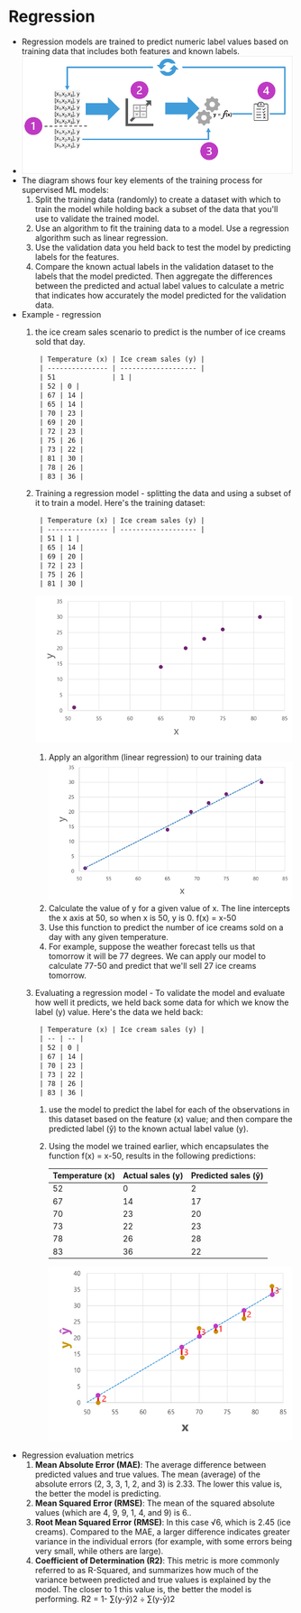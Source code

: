 # Regression

* Regression models are trained to predict numeric label values based on training data that includes both features and known labels. 
* ![Alt text](image-2.png)
* The diagram shows four key elements of the training process for supervised ML models:
    1. Split the training data (randomly) to create a dataset with which to train the model while holding back a subset of the data that you'll use to validate the trained model.
    1. Use an algorithm to fit the training data to a model. Use a regression algorithm such as linear regression.
    1. Use the validation data you held back to test the model by predicting labels for the features.
    1. Compare the known actual labels in the validation dataset to the labels that the model predicted. Then aggregate the differences between the predicted and actual label values to calculate a metric that indicates how accurately the model predicted for the validation data.
* Example - regression
    1. the ice cream sales scenario to predict is the number of ice creams sold that day. 

            | Temperature (x) | Ice cream sales (y) |
            | --------------- | ------------------- |
            | 51              | 1 |
            | 52 | 0 |
            | 67 | 14 |
            | 65 | 14 |
            | 70 | 23 |
            | 69 | 20 |
            | 72 | 23 |
            | 75 | 26 |
            | 73 | 22 |
            | 81 | 30 |
            | 78 | 26 |
            | 83 | 36 |
    1. Training a regression model - splitting the data and using a subset of it to train a model. Here's the training dataset:

            | Temperature (x) | Ice cream sales (y) |
            | --------------- | ------------------- |
            | 51 | 1 |
            | 65 | 14 |
            | 69 | 20 |
            | 72 | 23 |
            | 75 | 26 |
            | 81 | 30 |
        ![Alt text](image-3.png)
        1. Apply an algorithm (linear regression) to our training data
            ![Alt text](image-4.png)
        1. Calculate the value of y for a given value of x. The line intercepts the x axis at 50, so when x is 50, y is 0. f(x) = x-50
        1. Use this function to predict the number of ice creams sold on a day with any given temperature. 
        1. For example, suppose the weather forecast tells us that tomorrow it will be 77 degrees. We can apply our model to calculate 77-50 and predict that we'll sell 27 ice creams tomorrow.
    1. Evaluating a regression model - To validate the model and evaluate how well it predicts, we held back some data for which we know the label (y) value. Here's the data we held back:

            | Temperature (x) | Ice cream sales (y) |
            | -- | -- |
            | 52 | 0 |
            | 67 | 14 |
            | 70 | 23 |
            | 73 | 22 |
            | 78 | 26 |
            | 83 | 36 |
        1. use the model to predict the label for each of the observations in this dataset based on the feature (x) value; and then compare the predicted label (ŷ) to the known actual label value (y).
        1. Using the model we trained earlier, which encapsulates the function f(x) = x-50, results in the following predictions:
           
            | Temperature (x) | Actual sales (y) | Predicted sales (ŷ) |
            | - | - | - |
            | 52 | 0 | 2 |
            | 67 | 14 | 17 |
            | 70 | 23 | 20 |
            | 73 | 22 | 23 |
            | 78 | 26 | 28 |
            | 83 | 36 | 22 |
            ![Alt text](image-5.png)
* Regression evaluation metrics
    1. <b>Mean Absolute Error (MAE)</b>: The average difference between predicted values and true values. The mean (average) of the absolute errors (2, 3, 3, 1, 2, and 3) is 2.33. The lower this value is, the better the model is predicting.
    1. <b>Mean Squared Error (RMSE)</b>: The mean of the squared absolute values (which are 4, 9, 9, 1, 4, and 9) is 6..
    1. <b>Root Mean Squared Error (RMSE)</b>: In this case √6, which is 2.45 (ice creams). Compared to the MAE, a larger difference indicates greater variance in the individual errors (for example, with some errors being very small, while others are large).
    1. <b>Coefficient of Determination (R2)</b>: This metric is more commonly referred to as R-Squared, and summarizes how much of the variance between predicted and true values is explained by the model. The closer to 1 this value is, the better the model is performing. R2 = 1- ∑(y-ŷ)2 ÷ ∑(y-ȳ)2